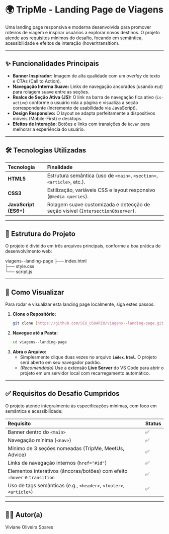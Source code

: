 # 🌍 TripMe - Landing Page de Viagens

Uma landing page responsiva e moderna desenvolvida para promover roteiros de viagem e inspirar usuários a explorar novos destinos. O projeto atende aos requisitos mínimos do desafio, focando em semântica, acessibilidade e efeitos de interação (hover/transition).

---

## ✨ Funcionalidades Principais

* **Banner Inspirador:** Imagem de alta qualidade com um *overlay* de texto e CTAs (Call to Action).
* **Navegação Interna Suave:** Links de navegação ancorados (usando `#id`) para rolagem suave entre as seções.
* **Realce de Seção Ativa (JS):** O link na barra de navegação fica ativo (`is-active`) conforme o usuário rola a página e visualiza a seção correspondente (incremento de usabilidade via JavaScript).
* **Design Responsivo:** O layout se adapta perfeitamente a dispositivos móveis (Mobile-First) e desktops.
* **Efeitos de Interação:** Botões e links com transições de `hover` para melhorar a experiência do usuário.

---

## 🛠️ Tecnologias Utilizadas

| Tecnologia | Finalidade |
| :--- | :--- |
| **HTML5** | Estrutura semântica (uso de `<main>`, `<section>`, `<article>`, etc.). |
| **CSS3** | Estilização, variáveis CSS e layout responsivo (`@media queries`). |
| **JavaScript (ES6+)** | Rolagem suave customizada e detecção de seção visível (`IntersectionObserver`). |

---

## 📂 Estrutura do Projeto

O projeto é dividido em três arquivos principais, conforme a boa prática de desenvolvimento web:

viagens--landing-page
├── index.html       
├── style.css        
└── script.js        

---

## 🚀 Como Visualizar

Para rodar e visualizar esta landing page localmente, siga estes passos:

1.  **Clone o Repositório:**
    ```bash
    git clone [https://github.com/SEU_USUARIO/viagens--landing-page.git](https://github.com/SEU_USUARIO/viagens--landing-page.git)
    ```
2.  **Navegue até a Pasta:**
    ```bash
    cd viagens--landing-page
    ```
3.  **Abra o Arquivo:**
    * Simplesmente clique duas vezes no arquivo **`index.html`**. O projeto será aberto em seu navegador padrão.
    * *(Recomendado)* Use a extensão **Live Server** do VS Code para abrir o projeto em um servidor local com recarregamento automático.

---

## ✅ Requisitos do Desafio Cumpridos

O projeto atende integralmente às especificações mínimas, com foco em semântica e acessibilidade:

| Requisito | Status |
| :--- | :--- |
| Banner dentro do `<main>` | ✅ |
| Navegação mínima (`<nav>`) | ✅ |
| Mínimo de 3 seções nomeadas (TripMe, MeetUs, Advice) | ✅ |
| Links de navegação internos (`href="#id"`) | ✅ |
| Elementos interativos (âncoras/botões) com efeito `:hover` e `transition` | ✅ |
| Uso de tags semânticas (e.g., `<header>`, `<footer>`, `<article>`) | ✅ |

---

## 👨‍💻 Autor(a)

Viviane Oliveira Soares
